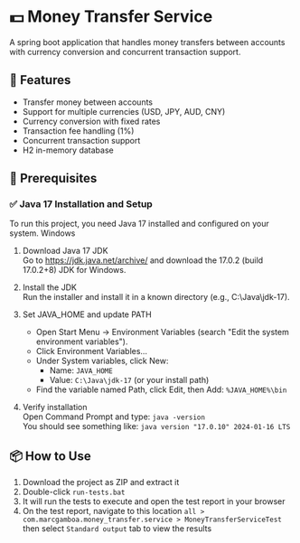 # 💵 Money Transfer Service

A spring boot application that handles money transfers between accounts with currency conversion and concurrent transaction support.

## 📃 Features

- Transfer money between accounts
- Support for multiple currencies (USD, JPY, AUD, CNY)
- Currency conversion with fixed rates
- Transaction fee handling (1%)
- Concurrent transaction support
- H2 in-memory database


## 🔧 Prerequisites
### ✅ Java 17 Installation and Setup

To run this project, you need Java 17 installed and configured on your system.
Windows

1. Download Java 17 JDK  
Go to https://jdk.java.net/archive/ and download the 17.0.2 (build 17.0.2+8) JDK for Windows.

2. Install the JDK  
Run the installer and install it in a known directory (e.g., C:\Java\jdk-17).

3. Set JAVA_HOME and update PATH  
    - Open Start Menu → Environment Variables (search "Edit the system environment variables").
    - Click Environment Variables…
    - Under System variables, click New:
      - Name: `JAVA_HOME`
      - Value: `C:\Java\jdk-17` (or your install path)
    - Find the variable named Path, click Edit, then Add:
`%JAVA_HOME%\bin`

4. Verify installation  
Open Command Prompt and type:
`java -version`  
You should see something like:
`java version "17.0.10" 2024-01-16 LTS`

## 📦 How to Use

1. Download the project as ZIP and extract it
2. Double-click `run-tests.bat`
3. It will run the tests to execute and open the test report in your browser
4. On the test report, navigate to this location 
`all > com.marcgamboa.money_transfer.service > MoneyTransferServiceTest` then select `Standard output` tab to 
view the results

